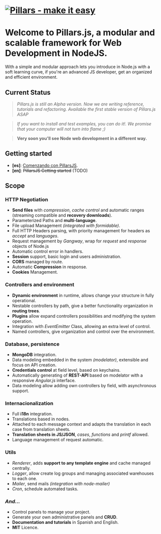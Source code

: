 # [![Pillars - make it easy ](http://pillarsjs.com/logo.png)](http://pillarsjs.com/)

# Welcome to **Pillars.js**, a modular and scalable framework for Web Development in NodeJS.

With a simple and modular approach lets you introduce in Node.js with a soft learning curve, if you're an advanced JS developer, get an organized and efficient environment. 

## Current Status

> *Pillars.js is still an Alpha version. Now we are writing reference, tutorials and refactoring.*
> *Available the first stable version of Pillars.js ASAP*

> *If you want to install and test examples, you can do it!. We promise that your computer will not turn into flame ;)*

> **Very soon you'll see Node web development in a different way.**

## Getting started

 - **[es]**: [Comenzando con PillarsJS](https://github.com/bifuer/pillars/wiki/Comenzando-con-Pillars.js).
 - **[en]**: ~~PillarsJS Getting started~~ (TODO)


## Scope

### **HTTP Negotiation**
  - **Send files** with *compression*, *cache control* and automatic ranges (streaming compatible and **recovery downloads**).
  - Parameterized Paths and **multi-language**.
  - File upload Management *(integrated with formidable)*.
  - Full HTTP Headers parsing, with priority management for headers as *accept* and *languages*.
  - Request management by *Gangway*, wrap for *request* and *response* objects of Node.js 
  - Automatic control error in handlers.
  - **Session** support, basic login and users administration.
  - **CORS** managed by route.
  - Automatic **Compression** in response.
  - **Cookies** Management.

### **Controllers and environment**
  - **Dynamic environment** in runtime, allows change your structure in fully operational.
  - Nestable controllers by path, give a better functionality organization in **routing trees**.
  - **Plugins** allow expand controllers possibilities and modifying the system operation.
  - Integration with *EventEmitter* Class, allowing an extra level of control.
  - Named controllers, give organization and control over the environment.

### **Database, persistence**
  - **MongoDB** integration.
  - Data modeling embedded in the system *(modelator)*, extensible and focus on API creation.
  - **Credentials control** at field level, based on keychains. 
  - Automatically generating of **REST-API** based on modelator with a responsive *Angular.js* interface.
  - Data modeling allow adding own controllers by field, with asynchronous support.

### **Internacionalization**
  - Full **i18n** integration.
  - Translations based in nodes. 
  - Attached to each message context and adapts the translation in each case from translation sheets.
  - **Translation sheets in JS/JSON**, *cases*, *functions* and *printf* allowed.
  - Language management of request automatic.

### **Utils**
  - *Renderer*, adds **support to any template engine** and cache managed centrally.
  - *Logger*, allow create log groups and managing associated warehouses to each one.
  - *Mailer*, send mails *(integration with node-mailer)*
  - *Cron*, schedule automated tasks.

### _**And...**_
  - Control panels to manage your project.
  - Generate your own administrative panels and **CRUD**.
  - **Documentation and tutorials** in Spanish and English.
  - **MIT** Licence.

